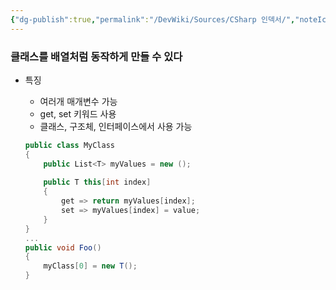 ```yaml
---
{"dg-publish":true,"permalink":"/DevWiki/Sources/CSharp 인덱서/","noteIcon":"","created":"2024-10-03T17:18:16.000+09:00","updated":"2025-07-19T22:58:36.000+09:00"}
---
```


### 클래스를 배열처럼 동작하게 만들 수 있다
- 특징
    - 여러개 매개변수 가능
    - get, set 키워드 사용
    - 클래스, 구조체, 인터페이스에서 사용 가능
    
    ```csharp
    public class MyClass
    {
    	public List<T> myValues = new ();
    	
    	public T this[int index]
    	{
    		get => return myValues[index];
    		set => myValues[index] = value; 
    	}
    }
    ...
    public void Foo()
    {
    	myClass[0] = new T();
    }
    
    ```